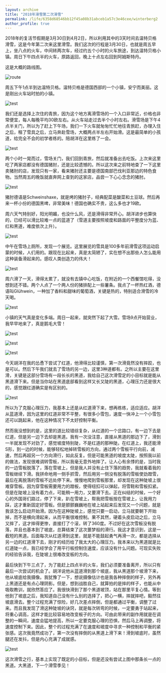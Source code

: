 ```yaml
---
layout: archive
title: "2018年滑雪第二次滑雪"
permalink: /life/6358d68546bb12f45a08b31abceb1a57c3e46cee/winterberg2
author_profile: true
---
```


2018年的复活节假期是3月30日到4月2日，所以利用其中的3天时间去温特贝格滑雪，这是今年第二次来这里滑雪。我们这次的行程是3月30日，也就是周五早上，坐八点的火车，中间转两次车，经过约五个小时的火车旅途，到达温特贝格小镇。周日下午四点半的火车，原路返回，晚上十点左右回到阿姆斯特丹。

这是大概的路线图。

![route](/images/lifeBlog/2018winterberg2/route.png)

周五下午1点半到达温特贝格。温特贝格是德国西部的一个小镇，安宁而美丽。这是刚出火车站时拍的小镇。

![test](/images/lifeBlog/2018winterberg2/1.jpeg)

我们还是选择上次住的青旅，因为这个地方离滑雪场的一个入口非常近，价格也非常便宜，每人每晚平均30欧左右。从火车站走过去半个小时左右。滑雪场是下午4点半关门，所以为了赶上下午场，我们一下火车就匆匆忙忙地往青旅赶，办理入住之后，租了雪具之后，立马奔赴雪场，大概两点半左右开始滑。这是最简单的小孩道，给完全不会的初学者练的。陪胡洋在这里练了一会。

![test](/images/lifeBlog/2018winterberg2/2.jpeg)

两个小时一晃而过，雪场关门，我们回到青旅，然后就准备出去吃饭。上次来这里吃了两家店都没有德国猪肘，还是比较遗憾的。所以这次来之前特地查了一下这里卖猪肘的店，发现只有一家，看来猪肘还主要是德国南部巴伐利亚那边的特色食物。当然周五的晚饭就直奔网上查到的这家店，品尝一下心心念念的猪肘。

![test](/images/lifeBlog/2018winterberg2/Schweinshaxe.jpeg)

猪肘德语是Schweinshaxe，就是烤的猪肘子，经典配菜是酸菜和土豆球。然后再来一杯小份的德国黑啤，非常美味！德国也确实不贵，这么多也才19欧。

周六天气特别好，阳光明媚，也没什么风，还是滑得非常开心。胡洋进步也算快的，已经可以滑比较难一点的蓝道了（雪道主要按照坡度和路面的平整度分为蓝、红和黑道，难度依次上升）。

![test](/images/lifeBlog/2018winterberg2/yh.gif)

中午在雪场上厕所，发现一个展览。这里展览的雪具是100多年前滑雪这项运动启蒙的时候，人们用的。跟现在比起来，真是太简陋了，实在想不出那些人怎么能用这种装备滑起来的。感叹人类创造力的伟大！

![test](/images/lifeBlog/2018winterberg2/4.jpeg)

周六滑了一天，滑得太累了，就没有去镇中心吃饭，在附近的一个西餐馆吃得，没想到还不错。两个人点了一个两人份的猪排配上一些薯条。我点了一杯热红酒，德语叫Glühwein，一种加了香料和甜味的葡萄酒，关键是热的，特别适合滑雪的冷天喝。

![test](/images/lifeBlog/2018winterberg2/3.jpeg)

小镇的天气真是变化多端。周日一起来，就突然下起了大雪。雪场9点开始营业，我早早地来了，真是鹅毛大雪！

![test](/images/lifeBlog/2018winterberg2/7.jpeg)

![test](/images/lifeBlog/2018winterberg2/5.jpeg)

![test](/images/lifeBlog/2018winterberg2/6.jpeg)

今天胡洋在我的怂恿下尝试了红道，他滑得比较谨慎，第一次滑竟然没有摔跤，也是可以。然后下午我们就去了雪场的另一边，这里3种道都有。之所以主要在这里滑，关键是这部分雪场有一段长长的黑道，我给自己这次滑雪定的小目标就是能从黑道滑下来。但是当你站在黑道底部看到这样又长又陡的黑道，心理压力还是很大的，感觉跟红道确实是有区别的。

![test](/images/lifeBlog/2018winterberg2/8.jpeg)

所以为了克服心理压力，我基本上还是从红道滑下来，想再练练，适应适应。胡洋从蓝道滑，因为这里的红道非常不平整，有很多小雪包，速度一快冲上一个小雪包还可以跳起来，他在这种情况下不太好控制平衡。

然而我没想到的是，这里的道比较错综复杂，从红道的一个岔路口，有一边下去是红道，但是另一边下去却是黑道。我有一次没注意，直接从黑道的那边下了，滑到一半就发现不对劲了，感觉坡度特别陡，不是红道的那种陡。在红道上，我还能滑S形，到一边的时候，能够轻松地掉转雪板的方向，通过两个雪板平行向前，减速，然后再超另一个方向滑行，如此反复。但是可能黑道的坡度太陡，按照我以前的做法，发现很难调转雪板，所以我毫无意外地摔了。让人心有余悸的是，当时我的一边雪板脱落了，落在雪坡上，但是我人并没有止住下落的趋势，我就看着我的雪板继续下滑。我拼命地用一侧手抓雪，然后用另一侧没有脱落的雪板使劲蹬雪，最后在离脱落的雪板不远处停下来。慢慢地爬到雪板那里，却发现在这种陡坡上很难穿雪板。因为穿雪板需要用力的蹬板，使得纽扣可以弹起，将雪鞋和雪板扣紧。但是在陡坡上没有着力点，可能稍一用力，又要滑下去。正在纠结的时候，一个好心的外国哥们路过，停了下来，趴在雪坡上，帮我把雪板按在雪坡上，让我用力踩，这才重新固定好雪板。但是颤颤巍巍地在坡上站起来后发现又一个问题，就是我该怎么启动开始滑。因为在这种陡坡上，感觉只要一启动，立马就要朝下开始掉，而不是横向滑起来，从而平衡很难控制。果不其然，硬着头皮启动之后，立马又摔了，这才摔得更惨，直接打了个滚，转了360度。不过好在这次雪板没有脱落，并且也基本到了坡底，总算结束了这次噩梦般的滑行。我这才意识到，这是一截短的黑道。后面每次从红道滑到这里，就是不能鼓起勇气再滑一次，都是选择从另一边的红道滑下去，刚才的经历给了我太大的心理压力。我本来以为黑道就是比红道陡一点，我已经学会了用平行板控制住速度，应该没有什么问题。可现实失败的经验告诉我，在陡坡上很难改变板的方向。

最后快到下午三点了，为了能赶上四点半的火车，我们必须要准备离开，所以只有最后一次尝试的机会了。胡洋说他从蓝道滑到那个坡底，我从黑道那个坡滑下来，他从坡底给我摄像。我犹豫了一下，想说摄像估计也是我各种摔倒的样子，另外再上黑道还是有点心理阴影。但是，想到战胜自己，就算拍的是摔的样子，也能从中吸取教训，就欣然答应了。我很快滑到了那个黑道坡顶，站在那里平复心情。等到他到了坡底之后，我知道自己没有什么别的选择了，把心一横，摔就摔吧，毅然往坡底滑去。整个过程充满了惊险，好几次差点摔倒，但是都通过平衡，调整了过来。而且我发现了滑这种陡坡的诀窍，就是每次转弯的时候，一定要勇于站起来，将重心调高，这样才能比较容易地改变板子的方向。可由此带来的副作用就是在调整的一瞬间，速度会猛地提高，所以一定要克服心理的恐惧，然后马上再调整，将速度控制下来。因此，整个的过程充满了在速度和坡度中寻求一种控制和平衡的紧张感。这次我竟然成功了，第一次没有摔倒的从黑道上滑下来！滑到坡底时，虽然腿还在发抖，但是内心充满了成就感。

![test](/images/lifeBlog/2018winterberg2/blackTrack.gif)

这次滑雪之行，基本上实现了既定的小目标，但是还没有尝试上图中那条长一点的黑道。大黑道，下一个滑雪季见！
